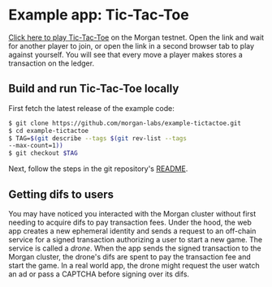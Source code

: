 # Example app: Tic-Tac-Toe

[Click here to play
Tic-Tac-Toe](https://morgan-example-tictactoe.herokuapp.com/) on the Morgan
testnet. Open the link and wait for another player to join, or open the link
in a second browser tab to play against yourself. You will see that every
move a player makes stores a transaction on the ledger.


## Build and run Tic-Tac-Toe locally

First fetch the latest release of the example code:

```sh
$ git clone https://github.com/morgan-labs/example-tictactoe.git
$ cd example-tictactoe
$ TAG=$(git describe --tags $(git rev-list --tags
--max-count=1))
$ git checkout $TAG
```

Next, follow the steps in the git repository's
[README](https://github.com/morgan-labs/example-tictactoe/blob/master/README.md).


## Getting difs to users

You may have noticed you interacted with the Morgan cluster without first
needing to acquire difs to pay transaction fees. Under the hood, the web
app creates a new ephemeral identity and sends a request to an off-chain
service for a signed transaction authorizing a user to start a new game.
The service is called a *drone*. When the app sends the signed transaction
to the Morgan cluster, the drone's difs are spent to pay the transaction
fee and start the game. In a real world app, the drone might request the user
watch an ad or pass a CAPTCHA before signing over its difs.
